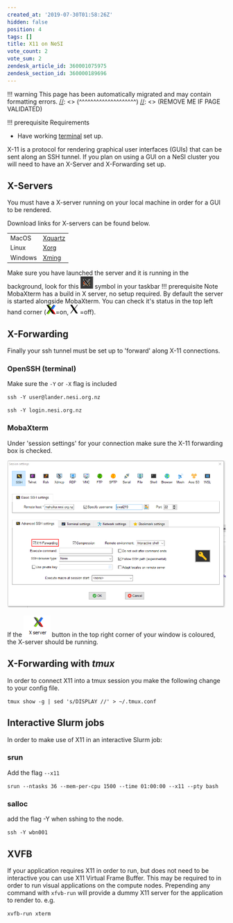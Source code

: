 ```yaml
---
created_at: '2019-07-30T01:58:26Z'
hidden: false
position: 4
tags: []
title: X11 on NeSI
vote_count: 2
vote_sum: 2
zendesk_article_id: 360001075975
zendesk_section_id: 360000189696
---
```




[//]: <> (REMOVE ME IF PAGE VALIDATED)
[//]: <> (vvvvvvvvvvvvvvvvvvvv)
!!! warning
    This page has been automatically migrated and may contain formatting errors.
[//]: <> (^^^^^^^^^^^^^^^^^^^^)
[//]: <> (REMOVE ME IF PAGE VALIDATED)

!!! prerequisite Requirements
-   Have working
[terminal](https://support.nesi.org.nz/hc/en-gb/sections/360000189696)
set up.

X-11 is a protocol for rendering graphical user interfaces (GUIs) that
can be sent along an SSH tunnel. If you plan on using a GUI on a NeSI
cluster you will need to have an X-Server and X-Forwarding set up.

## X-Servers

You must have a X-server running on your local machine in order for a
GUI to be rendered.

Download links for X-servers can be found below.

|         |                                                   |
|---------|---------------------------------------------------|
| MacOS   | [Xquartz](https://www.xquartz.org/)               |
| Linux   | [Xorg](https://www.x.org/wiki/Releases/Download/) |
| Windows | [Xming](https://sourceforge.net/projects/xming/)  |

Make sure you have launched the server and it is running in the
background, look for
this ![mceclip0.png](../../assets/images/X11_on_NeSI.png) symbol in your
taskbar
!!! prerequisite Note
MobaXterm has a build in X server, no setup required. By default the
server is started alongside MobaXterm. You can check it's status in
the top left hand corner
(![xon.png](../../assets/images/X11_on_NeSI_0.png)=on, ![off.png](../../assets/images/X11_on_NeSI_1.png)=off).

## X-Forwarding

Finally your ssh tunnel must be set up to 'forward' along X-11
connections.

### OpenSSH (terminal)

Make sure the `-Y` or `-X` flag is included

``` sl
ssh -Y user@lander.nesi.org.nz
```

``` sl
ssh -Y login.nesi.org.nz
```

### MobaXterm

Under 'session settings' for your connection make sure the X-11
forwarding box is checked.

![x11moba.png](../../assets/images/X11_on_NeSI_2.png)

If the ![mceclip0.png](../../assets/images/X11_on_NeSI_3.png) button in
the top right corner of your window is coloured, the X-server should be
running.

## X-Forwarding with *tmux*

In order to connect X11 into a tmux session you make the following
change to your config file.

``` sl
tmux show -g | sed 's/DISPLAY //' > ~/.tmux.conf
```

## Interactive Slurm jobs

In order to make use of X11 in an interactive Slurm job:

### srun

Add the flag `--x11`

``` sl
srun --ntasks 36 --mem-per-cpu 1500 --time 01:00:00 --x11 --pty bash
```

### salloc

add the flag -Y when sshing to the node.

``` sl
ssh -Y wbn001
```

## XVFB

If your application requires X11 in order to run, but does not need to
be interactive you can use X11 Virtual Frame Buffer. This may be
required to in order to run visual applications on the compute nodes.
Prepending any command with `xfvb-run` will provide a dummy X11 server
for the application to render to.
e.g.

``` sl
xvfb-run xterm
```